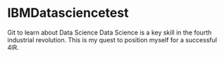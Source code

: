 # IBMDatasciencetest
Git to learn about Data Science
Data Science is a key skill in the fourth industrial revolution. This is my quest to position myself for a successful 4IR. 

